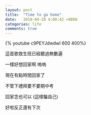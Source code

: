 ```yaml
---
layout: post
title:  "Time to go home"
date:   2018-04-20 4:00:42 +0800
categories: life
comments: true
---
```


{% youtube c9PEYJdwdwI 600 400%}

這首歌救生班已經聽過無數遍  

一樣好想回家啊 嗚嗚  

現在有點時間回家了  

不管下禮拜要不要期中考  

回家念也可以 (這樣騙自己)   

好啦反正還有下次  